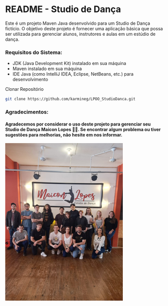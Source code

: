 # README - Studio de Dança

Este é um projeto Maven Java desenvolvido para um Studio de Dança fictício. O objetivo deste projeto é fornecer uma aplicação básica que possa ser utilizada para gerenciar alunos, instrutores e aulas em um estúdio de dança.

### Requisitos do Sistema:
- JDK (Java Development Kit) instalado em sua máquina
- Maven instalado em sua máquina
- IDE Java (como IntelliJ IDEA, Eclipse, NetBeans, etc.) para desenvolvimento

Clonar Repositório
```bash
git clone https://github.com/karmineg/LPOO_StudioDanca.git
```

### Agradecimentos:
#### Agradecemos por considerar o uso deste projeto para gerenciar seu **Studio de Dança Maicon Lopes 🤖💃**. Se encontrar algum problema ou tiver sugestões para melhorias, não hesite em nos informar.
<img src="./visitaTecnicaEstudioDeDanca.jpeg" height="500px"/>
